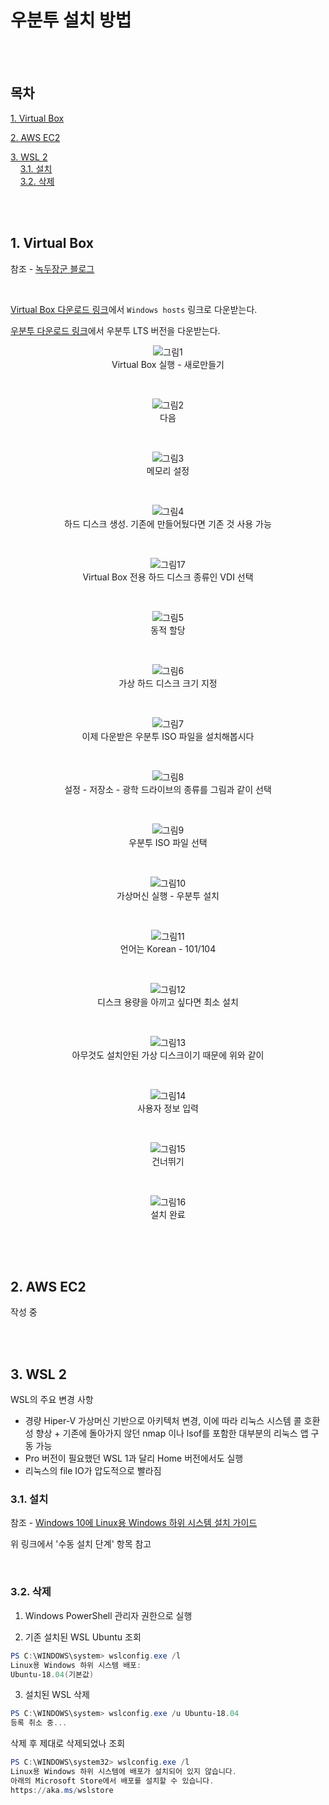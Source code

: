 # 우분투 설치 방법


<br><br>

## 목차
<p>

[1. Virtual Box](#1-Virtual-Box)
</p>
<p>

[2. AWS EC2](#2-AWS-EC2)
</p>
<p>

[3. WSL 2](#3-wsl-2)<br>
&nbsp; &nbsp; [3.1. 설치](#3-wsl-2)<br>
&nbsp; &nbsp; [3.2. 삭제](#3-wsl-2)
</p>


<br><br>

## 1. Virtual Box
<p>

참조 - [녹두장군 블로그](https://mainia.tistory.com/2379)
</p>
<br>
<p>

[Virtual Box 다운로드 링크](https://www.virtualbox.org/wiki/Downloads)에서 `Windows hosts` 링크로 다운받는다.
</p>
<p>

[우분투 다운로드 링크](https://ubuntu.com/download/desktop)에서 우분투 LTS 버전을 다운받는다.
</p>

<div align="center">
  <figure>
      <img src="./resources/1. Virtual Box/1.png" alt="그림1">
      <div align="center"><figcation>Virtual Box 실행 - 새로만들기</figcation></div>
  </figure>
</div>
<br>

<div align="center">
  <figure>
      <img src="./resources/1. Virtual Box/2.png" alt="그림2">
      <div align="center"><figcation>다음</figcation></div>
  </figure>
</div>
<br>

<div align="center">
  <figure>
      <img src="./resources/1. Virtual Box/3.png" alt="그림3">
      <div align="center"><figcation>메모리 설정</figcation></div>
  </figure>
</div>
<br>

<div align="center">
  <figure>
      <img src="./resources/1. Virtual Box/4.png" alt="그림4">
      <div align="center"><figcation>하드 디스크 생성. 기존에 만들어뒀다면 기존 것 사용 가능</figcation></div>
  </figure>
</div>
<br>

<div align="center">
  <figure>
      <img src="./resources/1. Virtual Box/17.png" alt="그림17">
      <div align="center"><figcation>Virtual Box 전용 하드 디스크 종류인 VDI 선택</figcation></div>
  </figure>
</div>
<br>

<div align="center">
  <figure>
      <img src="./resources/1. Virtual Box/5.png" alt="그림5">
      <div align="center"><figcation>동적 할당</figcation></div>
  </figure>
</div>
<br>

<div align="center">
  <figure>
      <img src="./resources/1. Virtual Box/6.png" alt="그림6">
      <div align="center"><figcation>가상 하드 디스크 크기 지정</figcation></div>
  </figure>
</div>
<br>

<div align="center">
  <figure>
      <img src="./resources/1. Virtual Box/7.png" alt="그림7">
      <div align="center"><figcation>이제 다운받은 우분투 ISO 파일을 설치해봅시다</figcation></div>
  </figure>
</div>
<br>

<div align="center">
  <figure>
      <img src="./resources/1. Virtual Box/8.png" alt="그림8">
      <div align="center"><figcation>설정 - 저장소 - 광학 드라이브의 종류를 그림과 같이 선택</figcation></div>
  </figure>
</div>
<br>

<div align="center">
  <figure>
      <img src="./resources/1. Virtual Box/9.png" alt="그림9">
      <div align="center"><figcation>우분투 ISO 파일 선택</figcation></div>
  </figure>
</div>
<br>

<div align="center">
  <figure>
      <img src="./resources/1. Virtual Box/10.png" alt="그림10">
      <div align="center"><figcation>가상머신 실행 - 우분투 설치</figcation></div>
  </figure>
</div>
<br>

<div align="center">
  <figure>
      <img src="./resources/1. Virtual Box/11.png" alt="그림11">
      <div align="center"><figcation>언어는 Korean - 101/104</figcation></div>
  </figure>
</div>
<br>

<div align="center">
  <figure>
      <img src="./resources/1. Virtual Box/12.png" alt="그림12">
      <div align="center"><figcation>디스크 용량을 아끼고 싶다면 최소 설치</figcation></div>
  </figure>
</div>
<br>

<div align="center">
  <figure>
      <img src="./resources/1. Virtual Box/13.png" alt="그림13">
      <div align="center"><figcation>아무것도 설치안된 가상 디스크이기 때문에 위와 같이</figcation></div>
  </figure>
</div>
<br>

<div align="center">
  <figure>
      <img src="./resources/1. Virtual Box/14.png" alt="그림14">
      <div align="center"><figcation>사용자 정보 입력</figcation></div>
  </figure>
</div>
<br>

<div align="center">
  <figure>
      <img src="./resources/1. Virtual Box/15.png" alt="그림15">
      <div align="center"><figcation>건너뛰기</figcation></div>
  </figure>
</div>
<br>

<div align="center">
  <figure>
      <img src="./resources/1. Virtual Box/16.png" alt="그림16">
      <div align="center"><figcation>설치 완료</figcation></div>
  </figure>
</div>
<br>
<br><br>

## 2. AWS EC2
작성 중

<br><br>

## 3. WSL 2
<p>

WSL의 주요 변경 사항
</p>
<p>

- 경량 Hiper-V 가상머신 기반으로 아키텍처 변경, 이에 따라 리눅스 시스템 콜 호환성 향상 + 기존에 돌아가지 않던 nmap 이나 lsof를 포함한 대부분의 리눅스 앱 구동 가능
- Pro 버전이 필요했던 WSL 1과 달리 Home 버전에서도 실행
- 리눅스의 file IO가 압도적으로 빨라짐
</p>

### 3.1. 설치
<p>

참조 - [Windows 10에 Linux용 Windows 하위 시스템 설치 가이드](https://docs.microsoft.com/ko-kr/windows/wsl/install-win10)
</p>
<p>위 링크에서 '수동 설치 단계' 항목 참고</p>

<br>

### 3.2. 삭제
<p>

1. Windows PowerShell 관리자 권한으로 실행
</p>
<p>

2. 기존 설치된 WSL Ubuntu 조회
```PowerShell
PS C:\WINDOWS\system> wslconfig.exe /l
Linux용 Windows 하위 시스템 배포:
Ubuntu-18.04(기본값)
```
</p>
<p>

3. 설치된 WSL 삭제
```PowerShell
PS C:\WINDOWS\system> wslconfig.exe /u Ubuntu-18.04
등록 취소 중...
```
</p>
<p>

삭제 후 제대로 삭제되었나 조회
```PowerShell
PS C:\WINDOWS\system32> wslconfig.exe /l
Linux용 Windows 하위 시스템에 배포가 설치되어 있지 않습니다.
아래의 Microsoft Store에서 배포를 설치할 수 있습니다.
https://aka.ms/wslstore
```
</p>